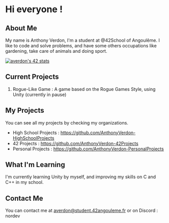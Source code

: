 # Hi everyone !

## About Me
My name is Anthony Verdon, I'm a student at @42School of Angoulême. I like to code and solve problems, and have some others occupations like gardening, take care of animals and doing sport.

<a href="https://github.com/JaeSeoKim/badge42"><img src="https://badge42.vercel.app/api/v2/cli4qumlw003508mhzojl9lhe/stats?cursusId=21&coalitionId=218" alt="averdon's 42 stats" /></a>
## Current Projects
1. Rogue-Like Game : A game based on the Rogue Games Style, using Unity (currently in pause)

## My Projects
You can see all my projects by checking my organizations. 
- High School Projects : https://github.com/AnthonyVerdon-HighSchoolProjects
- 42 Projects : https://github.com/AnthonyVerdon-42Projects
- Personal Projects : https://github.com/AnthonyVerdon-PersonalProjects

## What I'm Learning 
I'm currently learning Unity by myself, and improving my skills on C and C++ in my school.

## Contact Me
You can contact me at averdon@student.42angouleme.fr or on Discord : nordev
